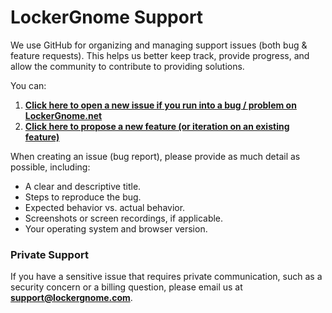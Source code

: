 # LockerGnome Support

We use GitHub for organizing and managing support issues (both bug & feature requests). This helps us better keep track, provide progress, and allow the community to contribute to providing solutions.

You can:

1. **[Click here to open a new issue if you run into a bug / problem on LockerGnome.net](https://github.com/lockergnome/support/issues)**
2. **[Click here to propose a new feature (or iteration on an existing feature)](https://github.com/lockergnome/support/discussions/categories/ideas)**

When creating an issue (bug report), please provide as much detail as possible, including:
- A clear and descriptive title.
- Steps to reproduce the bug.
- Expected behavior vs. actual behavior.
- Screenshots or screen recordings, if applicable.
- Your operating system and browser version.

### Private Support

If you have a sensitive issue that requires private communication, such as a security concern or a billing question, please email us at **support@lockergnome.com**.
